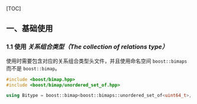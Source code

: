 [TOC]

## 一、基础使用

### 1.1 使用 *关系组合类型（The collection of relations type）*

使用时需要包含对应的关系组合类型头文件，并且使用命名空间 `boost::bimaps` 而不是 `boost::bimap`。

```cpp
#include <boost/bimap.hpp>
#include <boost/bimap/unordered_set_of.hpp>

using Bitype = boost::bimap<boost::bimaps::unordered_set_of<uint64_t>, boost::bimaps::unordered_set_of<std::pair<uint32_t, uint32_t>, PairHash, >>;
```

